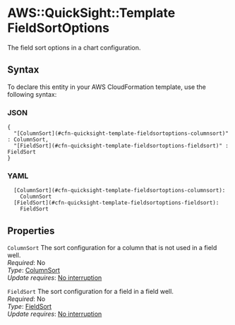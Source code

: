 # AWS::QuickSight::Template FieldSortOptions<a name="aws-properties-quicksight-template-fieldsortoptions"></a>

The field sort options in a chart configuration\.

## Syntax<a name="aws-properties-quicksight-template-fieldsortoptions-syntax"></a>

To declare this entity in your AWS CloudFormation template, use the following syntax:

### JSON<a name="aws-properties-quicksight-template-fieldsortoptions-syntax.json"></a>

```
{
  "[ColumnSort](#cfn-quicksight-template-fieldsortoptions-columnsort)" : ColumnSort,
  "[FieldSort](#cfn-quicksight-template-fieldsortoptions-fieldsort)" : FieldSort
}
```

### YAML<a name="aws-properties-quicksight-template-fieldsortoptions-syntax.yaml"></a>

```
  [ColumnSort](#cfn-quicksight-template-fieldsortoptions-columnsort):
    ColumnSort
  [FieldSort](#cfn-quicksight-template-fieldsortoptions-fieldsort):
    FieldSort
```

## Properties<a name="aws-properties-quicksight-template-fieldsortoptions-properties"></a>

`ColumnSort` <a name="cfn-quicksight-template-fieldsortoptions-columnsort"></a>
The sort configuration for a column that is not used in a field well\.  
_Required_: No  
_Type_: [ColumnSort](aws-properties-quicksight-template-columnsort.md)  
_Update requires_: [No interruption](https://docs.aws.amazon.com/AWSCloudFormation/latest/UserGuide/using-cfn-updating-stacks-update-behaviors.html#update-no-interrupt)

`FieldSort` <a name="cfn-quicksight-template-fieldsortoptions-fieldsort"></a>
The sort configuration for a field in a field well\.  
_Required_: No  
_Type_: [FieldSort](aws-properties-quicksight-template-fieldsort.md)  
_Update requires_: [No interruption](https://docs.aws.amazon.com/AWSCloudFormation/latest/UserGuide/using-cfn-updating-stacks-update-behaviors.html#update-no-interrupt)
